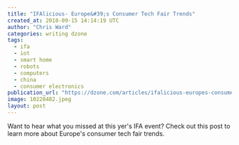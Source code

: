 ```yaml
---
title: "IFAlicious- Europe&#39;s Consumer Tech Fair Trends"
created_at: 2018-09-15 14:14:19 UTC
author: "Chris Ward"
categories: writing dzone
tags:
  - ifa
  - iot
  - smart home
  - robots
  - computers
  - china
  - consumer electronics
publication_url: "https://dzone.com/articles/ifalicious-europes-consumer-tech-fair-trends"
image: 10228482.jpeg
layout: post
---
```

Want to hear what you missed at this yer's IFA event? Check out this post to learn more about Europe's consumer tech fair trends.

